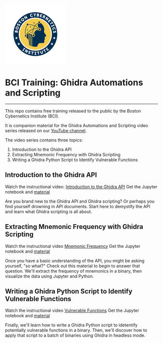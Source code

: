 <div align="left">
  
  <img src="images/bcilogo.svg" alt="BCI Training Logo" width="200">

  # BCI Training: Ghidra Automations and Scripting

</div>

---

This repo contains free training released to the public by the Boston Cybernetics Institute (BCI).

It is companion material for the Ghidra Automations and Scripting video series released on our [YouTube channel](https://www.youtube.com/@bostoncybernetics407).

The video series contains three topics: 

<ol> 
  <li> Introduction to the Ghidra API </li>
  <li> Extracting Mnemonic Frequency with Ghidra Scripting </li>
  <li> Writing a Ghidra Python Script to Identify Vulnerable Functions </li>
  </ol> 


## Introduction to the Ghidra API
Watch the instructional video: [Introduction to the Ghidra API](https://youtu.be/XMd_LbcuQ44)
Get the Jupyter notebook and [material](https://github.com/BostonCybernetics-Training/GhidraAutomations/tree/main/Ghidra_API_Introduction)

Are you brand new to the Ghidra API and Ghidra scripting? Or perhaps you find yourself drowning in API documents. Start here to demystify the API and learn what Ghidra scripting is all about.

## Extracting Mnemonic Frequency with Ghidra Scripting
Watch the instructional video [Mnemonic Frequency](https://youtu.be/-IcugoENri8)
Get the Jupyter notebook and [material](https://github.com/BostonCybernetics-Training/GhidraAutomations/tree/main/MnemonicFrequency)

Once you have a basic understanding of the API, you might be asking yourself, "so what?" Check out this material to begin to answer that question. We'll extract the frequency of mnemonics in a binary, then visualize the data using Jupyter and Python.


## Writing a Ghidra Python Script to Identify Vulnerable Functions
Watch the instructional video [Vulnerable Functions](https://youtu.be/_NMxADLzP5Y)
Get the Jupyter notebook and [material](https://github.com/BostonCybernetics-Training/GhidraAutomations/tree/main/PotentiallyVulnerableFunctions)

Finally, we'll learn how to write a Ghidra Python script to idetentify potentially vulnerable functions in a binary. Then, we'll discover how to apply that script to a batch of binaries using Ghidra in headless mode.  
